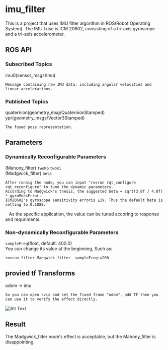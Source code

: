 # imu_filter

This is a project that uses IMU filter algorithm in ROS(Robot Operating System). The IMU I use is ICM 20602, consisting of a tri-axis gyroscope and a tri-axis accelerometer.

## ROS API  
### Subscribed Topics
imu0(sensor_msgs/Imu) 

    Message containing raw IMU data, including angular velocities and linear accelerations.   
### Published Topics
quaternion(geometry_msg/QuaternionStamped)</br>
ypr(geometry_msgs/Vector3Stamped)  

    The fused pose representation.
## Parameters
### Dynamically Reconfigurable Parameters</br>
(Mahony_filter)  `twoKp` `twoKi`</br>
(Madgwick_filter) `beta`  

    After runnig the node, you can input "rosrun rqt_configure rqt_reconfigure" to tune the dynamic parameters.
    According to Madgwick's thesis, the suggested beta = sqrt(3.0f / 4.0f) * gyroMeasError. 
    ICM20602's gyroscope sensitivity erroris ±1%. Thus the default beta is setting to 0.1088.
    As the specific application, the value can be tuned accoring to response and requriments.
### Non-dynamically Reconfigurable Parameters </br>
`sampleFreq`(float, default: 400.0)</br>
You can change its value at the beginning, Such as: 
          
    rosrun filter Madgwick_filter _sampleFreq:=200
## provied tf Transforms
odom -> imu  

    So you can open rviz and set the fixed frame "odom", add TF then you can use it to verify the effect directly.
![Alt Text](https://github.com/marooncn/imu_filter/blob/master/Screenshot%20from%202017-07-29%2010-49-16.png)
## Result
The Madgwick_filter node's effect is acceptable, but the Mahony_filter is disappointing.

